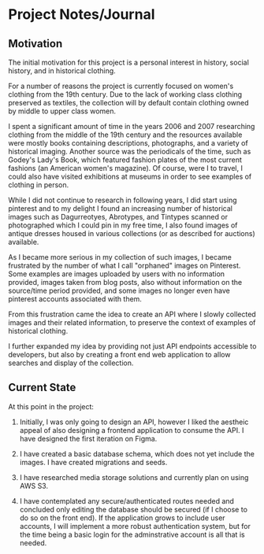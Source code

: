 # Project Notes/Journal #

## Motivation ##

The initial motivation for this project is a personal interest in history, social history, and in historical clothing.

For a number of reasons the project is currently focused on women's clothing from the 19th century.  Due to the lack of working class clothing preserved as textiles, the collection will by default contain clothing owned by middle to upper class women.

I spent a significant amount of time in the years 2006 and 2007 researching clothing from the middle of the 19th century and the resources available were mostly books containing descriptions, photographs, and a variety of historical imaging.  Another source was the periodicals of the time, such as Godey's Lady's Book, which featured fashion plates of the most current fashions (an American women's magazine).  Of course, were I to travel, I could also have visited exhibitions at museums in order to see examples of clothing in person.

While I did not continue to research in following years, I did start using pinterest and to my delight I found an increasing number of historical images such as Dagurreotyes, Abrotypes, and Tintypes scanned or photographed which I could pin in my free time, I also found images of antique dresses housed in various collections (or as described for auctions) available.  

As I became more serious in my collection of such images, I became frustrated by the number of what I call "orphaned" images on Pinterest. Some examples are images uploaded by users with no information provided, images taken from blog posts, also without information on the source/time period provided, and some images no longer even have pinterest accounts associated with them.  

From this frustration came the idea to create an API where I slowly collected images and their related information, to preserve the context of examples of historical clothing.  

I further expanded my idea by providing not just API endpoints accessible to developers, but also by creating a front end web application to allow searches and display of the collection.

## Current State ##

At this point in the project:

1. Initially, I was only going to design an API, however I liked the aestheic appeal of also designing a frontend application to consume the API.  I have designed the first iteration on Figma.

2. I have created a basic database schema, which does not yet include the images.  I have created migrations and seeds.

3. I have researched media storage solutions and currently plan on using AWS S3.  

4.  I have contemplated any secure/authenticated routes needed and concluded only editing the database should be secured (if I choose to do so on the front end).  If the application grows to include user accounts, I will implement a more robust authentication system, but for the time being a basic login for the adminstrative account is all that is needed.